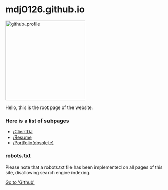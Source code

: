 # mdj0126.github.io
<img src="https://avatars.githubusercontent.com/u/83164393?v=4" alt="github_profile" width="250px" height="auto">

Hello, this is the root page of the website.

### Here is a list of subpages
- [/ClientDJ](https://mdj0126.github.io/ClientDJ/)
- [/Resume](http://127.0.0.1:4000/Resume/)
- [/Portfolio(obsolete)](https://mdj0126.github.io/Portfolio/)

### robots.txt
Please note that a robots.txt file has been implemented on all pages of this site, disallowing search engine indexing.

[Go to 'Github'](https://github.com/MDJ0126)
